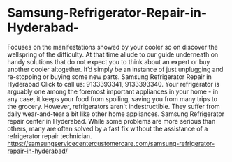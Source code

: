 # Samsung-Refrigerator-Repair-in-Hyderabad-
   Focuses on the manifestations showed by your cooler so on discover the wellspring of the difficulty. At that time allude to our guide underneath on handy solutions that do not expect you to think about an expert or buy another cooler altogether. It’d simply be an instance of just unplugging and re-stopping or buying some new parts. Samsung Refrigerator Repair in Hyderabad Click to call us: 9133393341, 9133393340.  Your refrigerator is arguably one among the foremost important appliances in your home - in any case, it keeps your food from spoiling, saving you from many trips to the grocery. However, refrigerators aren't indestructible. They suffer from daily wear-and-tear a bit like other home appliances. Samsung Refrigerator repair center in Hyderabad. While some problems are more serious than others, many are often solved by a fast fix without the assistance of a refrigerator repair technician. https://samsungservicecentercustomercare.com/samsung-refrigerator-repair-in-hyderabad/

